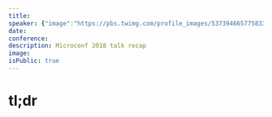 ```yaml
---
title:
speaker: {"image":"https://pbs.twimg.com/profile_images/537394665775833088/N1JHDvju.png","name":"Rob Walling","title":"Drip","bioUrl":"https://www.microconf.com/growth/speakers/rob-walling/","twitter":"robwalling","website":"http://www.robwalling.com","location":"Minneapolis, MN","description":"Serial Entrepreneur. Co-founder of https://t.co/vJQZvjlof1 and https://t.co/GlDeqm8W3U. I'm rarely on Twitter.","verified":false}
date:
conference:
description: Microconf 2018 talk recap
image:
isPublic: true
---
```


# tl;dr
